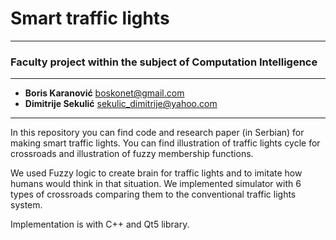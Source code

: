 # Smart traffic lights
----
### Faculty project within the subject of Computation Intelligence
---
* **Boris Karanović** boskonet@gmail.com
* **Dimitrije Sekulić** sekulic_dimitrije@yahoo.com
---
In this repository you can find code and research paper (in Serbian) for making smart traffic lights.
You can find illustration of traffic lights cycle for crossroads and illustration of fuzzy membership functions.

We used Fuzzy logic to create brain for traffic lights and to imitate how humans would think in that situation.
We implemented simulator with 6 types of crossroads comparing them to the conventional traffic lights system.

Implementation is with C++ and Qt5 library.

